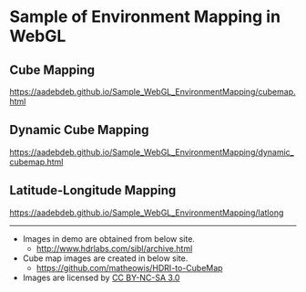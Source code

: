 # Sample of Environment Mapping in WebGL

## Cube Mapping

https://aadebdeb.github.io/Sample_WebGL_EnvironmentMapping/cubemap.html

## Dynamic Cube Mapping

https://aadebdeb.github.io/Sample_WebGL_EnvironmentMapping/dynamic_cubemap.html

## Latitude-Longitude Mapping

https://aadebdeb.github.io/Sample_WebGL_EnvironmentMapping/latlong

---

* Images in demo are obtained from below site.
    * http://www.hdrlabs.com/sibl/archive.html
* Cube map images are created in below site.
    * https://github.com/matheowis/HDRI-to-CubeMap
* Images are licensed by [CC BY-NC-SA 3.0](https://creativecommons.org/licenses/by-nc-sa/3.0/)